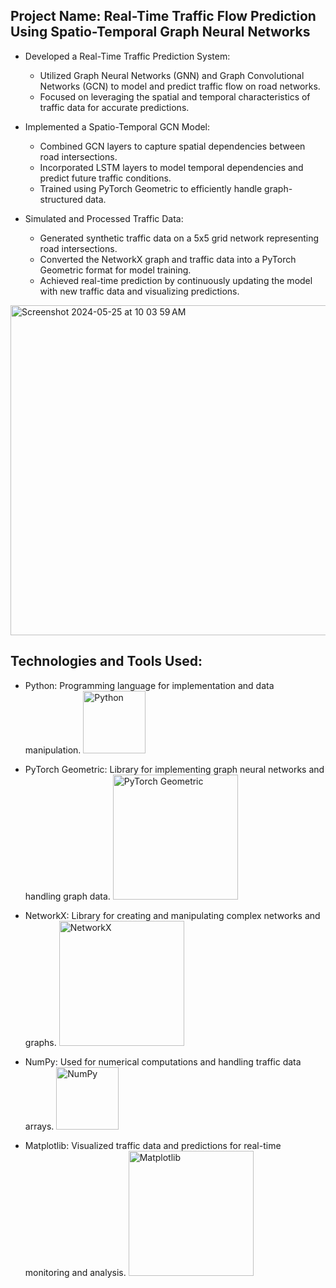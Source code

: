 ## Project Name: Real-Time Traffic Flow Prediction Using Spatio-Temporal Graph Neural Networks

- Developed a Real-Time Traffic Prediction System:
  - Utilized Graph Neural Networks (GNN) and Graph Convolutional Networks (GCN) to model and predict traffic flow on road networks.
  - Focused on leveraging the spatial and temporal characteristics of traffic data for accurate predictions.

- Implemented a Spatio-Temporal GCN Model:
  - Combined GCN layers to capture spatial dependencies between road intersections.
  - Incorporated LSTM layers to model temporal dependencies and predict future traffic conditions.
  - Trained using PyTorch Geometric to efficiently handle graph-structured data.

- Simulated and Processed Traffic Data:
  - Generated synthetic traffic data on a 5x5 grid network representing road intersections.
  - Converted the NetworkX graph and traffic data into a PyTorch Geometric format for model training.
  - Achieved real-time prediction by continuously updating the model with new traffic data and visualizing predictions.


<img width="528" alt="Screenshot 2024-05-25 at 10 03 59 AM" src="https://github.com/Arnavsao/Real-Time-Traffic-Flow-Prediction-Using-Spatio-Temporal-GNN/assets/140349606/6f2fb682-90c0-4f97-afa2-2652cacd560f">



## Technologies and Tools Used:

- Python: Programming language for implementation and data manipulation.
  <img src="https://upload.wikimedia.org/wikipedia/commons/thumb/c/c3/Python-logo-notext.svg/200px-Python-logo-notext.svg.png" alt="Python" width="100"/>

- PyTorch Geometric: Library for implementing graph neural networks and handling graph data.
  <img src="https://pytorch-geometric.readthedocs.io/en/latest/_images/pyg_logo_text.svg" alt="PyTorch Geometric" width="200"/>

- NetworkX: Library for creating and manipulating complex networks and graphs.
  <img src="https://networkx.org/_static/networkx_logo.svg" alt="NetworkX" width="200"/>

- NumPy: Used for numerical computations and handling traffic data arrays.
  <img src="https://numpy.org/images/logos/numpy.svg" alt="NumPy" width="100"/>

- Matplotlib: Visualized traffic data and predictions for real-time monitoring and analysis.
  <img src="https://matplotlib.org/stable/_static/logo2_compressed.svg" alt="Matplotlib" width="200"/>
